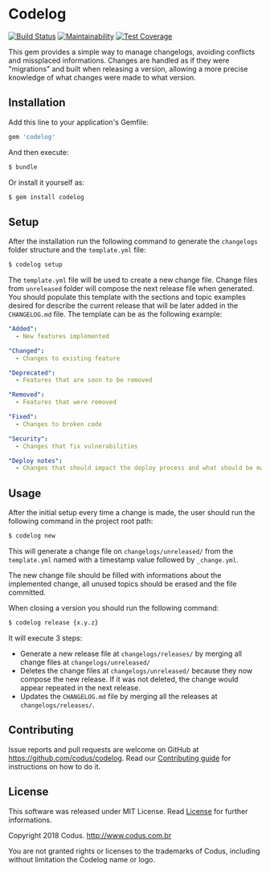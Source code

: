 # Codelog
[![Build Status](https://travis-ci.org/codus/codelog.svg?branch=master)](https://travis-ci.org/codus/codelog)
[![Maintainability](https://api.codeclimate.com/v1/badges/6f5885536c6b5c82f304/maintainability)](https://codeclimate.com/github/codus/codelog/maintainability)
[![Test Coverage](https://api.codeclimate.com/v1/badges/6f5885536c6b5c82f304/test_coverage)](https://codeclimate.com/github/codus/codelog/test_coverage)

This gem provides a simple way to manage changelogs, avoiding conflicts and missplaced informations. Changes are handled as if they were "migrations" and built when releasing a version, allowing a more precise knowledge of what changes were made to what version.

## Installation

Add this line to your application's Gemfile:

```ruby
gem 'codelog'
```

And then execute:

``` bash
$ bundle
```

Or install it yourself as:

``` bash
$ gem install codelog
```

## Setup

After the installation run the following command to generate the `changelogs` folder structure and the `template.yml` file:

``` bash
$ codelog setup
```

The `template.yml` file will be used to create a new change file. Change files from `unreleased` folder will compose the next release file when generated.
You should populate this template with the sections and topic examples desired for describe the current release that will be later added in the `CHANGELOG.md` file.
The template can be as the following example:

```yaml
"Added":
  - New features implemented

"Changed":
  - Changes to existing feature

"Deprecated":
  - Features that are soon to be removed

"Removed":
  - Features that were removed

"Fixed":
  - Changes to broken code

"Security":
  - Changes that fix vulnerabilities

"Deploy notes":
  - Changes that should impact the deploy process and what should be made before it
```

## Usage

After the initial setup every time a change is made, the user should run the following command in the project root path:

``` bash
$ codelog new
```

This will generate a change file on `changelogs/unreleased/` from the `template.yml` named with a timestamp value followed by `_change.yml`.

The new change file should be filled with informations about the implemented change, all unused topics should be erased and the file committed.

When closing a version you should run the following command:

``` bash
$ codelog release {x.y.z}
```

It will execute 3 steps:

- Generate a new release file at `changelogs/releases/` by merging all change files at `changelogs/unreleased/`
- Deletes the change files at `changelogs/unreleased/` because they now compose the new release. If it was not deleted, the change would appear repeated in the next release.
- Updates the `CHANGELOG.md` file by merging all the releases at `changelogs/releases/`.

## Contributing

Issue reports and pull requests are welcome on GitHub at https://github.com/codus/codelog. Read our [Contributing guide] for instructions on how to do it.

## License

This software was released under MIT License. Read [License] for further informations.

Copyright 2018 Codus. http://www.codus.com.br

You are not granted rights or licenses to the trademarks of Codus, including without limitation the Codelog name or logo.

[Contributing guide]: https://github.com/codus/codelog/blob/master/CONTRIBUTING.md
[License]: https://github.com/codus/codelog/blob/master/LICENSE
